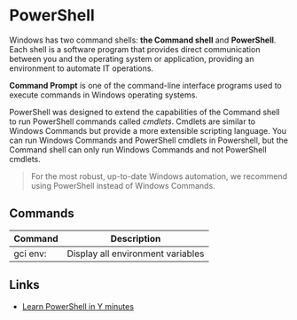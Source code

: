 # PowerShell

Windows has two command shells: **the Command shell** and **PowerShell**. Each shell is a software program that provides direct communication between you and the operating system or application, providing an environment to automate IT operations.

**Command Prompt** is one of the command-line interface programs used to execute commands in Windows operating systems.

PowerShell was designed to extend the capabilities of the Command shell to run PowerShell commands called _cmdlets_. Cmdlets are similar to Windows Commands but provide a more extensible scripting language. You can run Windows Commands and PowerShell cmdlets in Powershell, but the Command shell can only run Windows Commands and not PowerShell cmdlets.

> For the most robust, up-to-date Windows automation, we recommend using PowerShell instead of Windows Commands.

## Commands

| Command  | Description                       |
| -------- | --------------------------------- |
| gci env: | Display all environment variables |

## Links

- [Learn PowerShell in Y minutes](https://learnxinyminutes.com/docs/powershell/)
